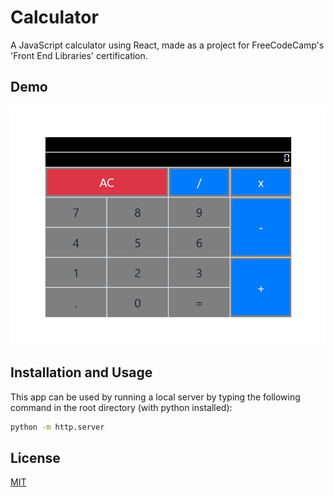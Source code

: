 # Calculator
A JavaScript calculator using React, made as a project for FreeCodeCamp's 'Front End Libraries' certification.

## Demo
![Calculator](demo/calculator.gif)

## Installation and Usage
This app can be used by running a local server by typing the following command in the root directory (with python installed):

```bash
python -m http.server
```

## License
[MIT](https://choosealicense.com/licenses/mit/)
